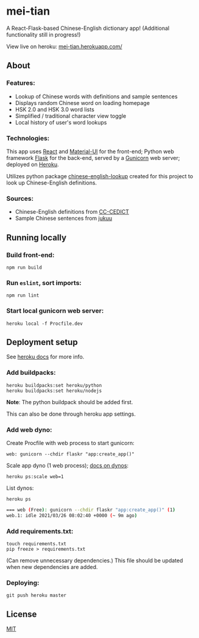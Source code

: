 # mei-tian

A React-Flask-based Chinese-English dictionary app! (Additional functionality still in progress!)

View live on heroku: [mei-tian.herokuapp.com/](http://mei-tian.herokuapp.com/)

## About

### Features:

- Lookup of Chinese words with definitions and sample sentences
- Displays random Chinese word on loading homepage
- HSK 2.0 and HSK 3.0 word lists
- Simplified / traditional character view toggle
- Local history of user's word lookups

### Technologies:

This app uses [React](https://reactjs.org) and [Material-UI](https://material-ui.com) for the front-end; Python web framework [Flask](https://flask.palletsprojects.com/en/1.1.x/) for the back-end, served by a [Gunicorn](https://gunicorn.org) web server; deployed on [Heroku](https://www.heroku.com).

Utilizes python package [chinese-english-lookup](https://github.com/zenje/chinese-english-lookup) created for this project to look up Chinese-English definitions.

### Sources:

- Chinese-English definitions from [CC-CEDICT](https://www.mdbg.net/chinese/dictionary?page=cedict)
- Sample Chinese sentences from [jukuu](http://www.jukuu.com)

## Running locally

### Build front-end:

```
npm run build
```

### Run `eslint`, sort imports:

```
npm run lint
```

### Start local gunicorn web server:

```
heroku local -f Procfile.dev
```

## Deployment setup

See [heroku docs](https://devcenter.heroku.com/articles/git) for more info.

### Add buildpacks:

```
heroku buildpacks:set heroku/python
heroku buildpacks:set heroku/nodejs
```

**Note**: The python buildpack should be added first.

This can also be done through heroku app settings.

### Add web dyno:

Create Procfile with web process to start gunicorn:

```
web: gunicorn --chdir flaskr "app:create_app()"
```

Scale app dyno (1 web process); [docs on dynos](https://devcenter.heroku.com/articles/dynos):

```
heroku ps:scale web=1
```

List dynos:

```
heroku ps
```

```bash
=== web (Free): gunicorn --chdir flaskr "app:create_app()" (1)
web.1: idle 2021/03/26 08:02:40 +0000 (~ 9m ago)
```

### Add requirements.txt:

```
touch requirements.txt
pip freeze > requirements.txt
```

(Can remove unnecessary dependencies.) This file should be updated when new dependencies are added.

### Deploying:

```
git push heroku master
```

## License

[MIT](https://choosealicense.com/licenses/mit/)
